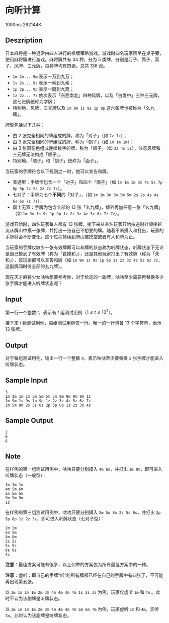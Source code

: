 # 向听计算

1000ms  262144K

## Deszription

日本麻将是一种通常由四人进行的棋牌策略游戏。游戏时四名玩家围坐在桌子旁，使用麻将牌进行游戏。麻将牌共有 $34$ 种，分为 $5$ 类牌，分别是万子、筒子、索子、风牌、三元牌，每种牌均有四张，总共 $136$ 张。

- `1m 2m... 9m` 表示一万到九万；
- `1s 2s... 9s` 表示一索到九索；
- `1p 2p... 9p` 表示一筒到九筒；
- `1z 2z... 7z` 依次表示「东西南北」四种风牌，以及「白发中」三种三元牌，这七张牌统称为字牌；
- 特别地，风牌、三元牌以及 `1m 9m 1s 9s 1p 9p` 这六张牌也被称为「幺九牌」。

牌型包括以下几种：

- 由 $2$ 张完全相同的牌组成的牌，称为「对子」（如 `7z 7z`）；
- 由 $3$ 张完全相同的牌组成的牌，称为「刻子」（如 `1m 1m 1m`）；
- 由 $3$ 张同花色组成连续数字的牌，称为「顺子」（如 `3s 4s 5s`），注意风牌和三元牌无法构成「顺子」。
- 特别地、「顺子」和「刻子」统称为「面子」。

当玩家的手牌符合以下规则之一时，他可以宣告和牌。

- 普通型：手牌恰包含一个「对子」和四个「面子」（如 `1m 1m 1m 3s 4s 5s 7p 8p 9p 2z 2z 2z 7z 7z`）。
- 七对子：手牌为七个**不同**的「对子」，（如 `1m 1m 3m 3m 5m 5m 2s 2s 4s 4s 6s 6s 7z 7z`）。
- 国士无双：手牌为包含全部的 $13$ 张「幺九牌」，额外再加任意一张「幺九牌」（如 `1m 9m 1s 9s 1p 9p 1z 2z 3z 4z 5z 6z 7z 7z`）。

游戏开始时，四名玩家每人都有 $13$ 张牌，接下来从某名玩家开始按逆时针顺序轮流从牌山中摸一张牌，并打出一张自己不想要的牌。随着不断摸入和打出，玩家的手牌将会不断变化。这个过程持续到牌山被摸空或者有人和牌为止。

当玩家的手牌仅缺少一张有效牌即可以和牌的状态称为听牌状态，听牌状态下无论是自己摸到了有效牌（称为「自摸和」），还是其他玩家打出了有效牌（称为「荣和」），该玩家都可以宣告和牌（如 `1m 9m 1s 9s 1p 9p 1z 2z 3z 4z 5z 6z 7z`，这副牌同时听全部的幺九牌）。

现在天才麻将少女咕咕想要考考你，对于给定的一副牌，咕咕至少需要再替换多少张手牌才能进入听牌状态呢？

## Input

第一行一个整数 $t$，表示有 $t$ 组测试用例（$1 \leq t \leq 10^2$）。

接下来 $t$ 组测试用例，每组测试用例仅一行。唯一的一行包含 $13$ 个字符串，表示 $13$ 张牌。

## Output

对于每组测试用例，输出一行一个整数 $x$，表示咕咕至少要替换 $x$ 张手牌才能进入听牌状态。

## Sample Input

```
3
1m 1m 1m 1m 5m 5m 5m 5m 9m 9m 9m 9m 1z
1m 9m 1s 9s 1p 9p 1z 2z 3z 4z 5z 6z 7z
2m 5m 8m 2s 5s 8s 2p 5p 8p 1z 2z 3z 4z
```

## Sample Output

```
2
0
6
```

## Note

在样例的第一组测试用例中，咕咕只要分别摸入 `4m 6m`，并打出 `1m 9m`，即可进入听牌状态（一般型）：

```
1m 1m 1m
4m 5m 6m
5m 5m 5m
9m 9m 9m
1z
```

在样例的第三组测试用例中，咕咕只要分别摸入 `2m 5m 8m 2s 5s 8s`，并打出 `2p 5p 8p 1z 2z 3z`，即可进入听牌状态（七对子型）：

```
2m 2m
5m 5m
8m 8m
2s 2s
5s 5s
8s 8s
4z
```

**注意**：最佳方案可能有很多，以上列举的方案仅为所有最佳方案中的一种。

**注意**：虚听：即自己的手牌“听”的所有牌都已经在自己的手牌中有四张了，不可能再出现第五张。

以 `1m 1m 1m 1m 2m 3m 4m 4m 4m 4m 1s 2s 3s` 为例，玩家仅虚听 `1m` 和 `4m` 。此时不认为该副牌是听牌状态。

以 `1m 1m 1m 1m 2m 3m 4m 4m 4m 4m 5m 6m 7m` 为例，玩家虚听 `1m` 和 `4m`，实听 `7m`。此时认为该副牌是听牌状态。
